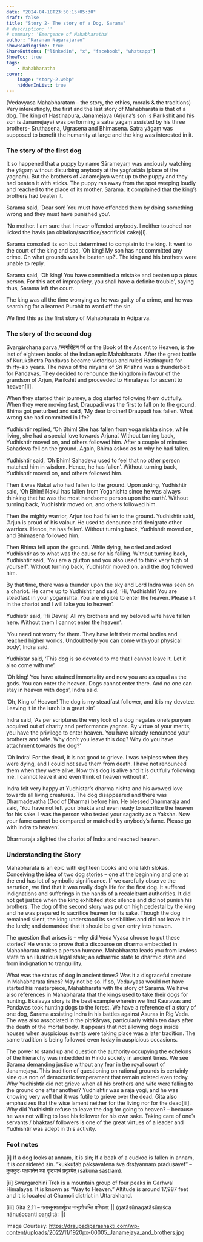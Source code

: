 ```yaml
---
date: "2024-04-18T23:50:15+05:30"
draft: false
title: "Story 2- The story of a Dog, Sarama"
# description: ''
# summary: 'Emergence of Mahabharatha'
author: "Karanam Nagarajarao"
showReadingTime: true
ShareButtons: ["linkedin", "x", "facebook", "whatsapp"]
ShowToc: true
tags:
    - Mahabharatha
cover:
    image: "story-2.webp"
    hiddenInList: true
---
```


(Vedavyasa Mahabharatam – the story, the ethics, morals & the traditions)
Very interestingly, the first and the last story of Mahabharata is that of a dog. The king of Hastinapura, Janamejaya (Arjuna’s son is Parikshit and his son is Janamejaya) was performing a satra yāgaṃ assisted by his three brothers- Sruthasena, Ugrasena and Bhimasena. Satra yāgaṃ was supposed to benefit the humanity at large and the king was interested in it.

### The story of the first dog
It so happened that a puppy by name Sārameyaṃ was anxiously watching the yāgaṃ without disturbing anybody at the yagñaśāla (place of the yagnam). But the brothers of Janamejaya went up to the puppy and they had beaten it with sticks. The puppy ran away from the spot weeping loudly and reached to the place of its mother, Sarama. It complained that the king’s brothers had beaten it.

Sarama said, ‘Dear son! You must have offended them by doing something wrong and they must have punished you’.

‘No mother. I am sure that I never offended anybody. I neither touched nor licked the havis (an oblation/sacrifice/sacrificial cake)[i].

Sarama consoled its son but determined to complain to the king. It went to the court of the king and sad, ‘Oh king! My son has not committed any crime. On what grounds was he beaten up?’. The king and his brothers were unable to reply.

Sarama said, ‘Oh king! You have committed a mistake and beaten up a pious person. For this act of impropriety, you shall have a definite trouble’, saying thus, Sarama left the court.

The king was all the time worrying as he was guilty of a crime, and he was searching for a learned Purohit to ward off the sin.

We find this as the first story of Mahabharata in Adiparva.

### The story of the second dog
Svargārohaṇa parva /स्वर्गारोहण पर्व or the Book of the Ascent to Heaven, is the last of eighteen books of the Indian epic Mahabharata. After the great battle of Kurukshetra Pandavas became victorious and ruled Hastinapura for thirty-six years. The news of the niryana of Sri Krishna was a thunderbolt for Pandavas. They decided to renounce the kingdom in favour of the grandson of Arjun, Parikshit and proceeded to Himalayas for ascent to heaven[ii].

When they started their journey, a dog started following them dutifully. When they were moving fast, Draupadi was the first to fall on to the ground. Bhima got perturbed and said, ‘My dear brother! Draupadi has fallen. What wrong she had committed in life?’

Yudhishtir replied, ‘Oh Bhim! She has fallen from yoga nishta since, while living, she had a special love towards Arjuna’. Without turning back, Yudhishtir moved on, and others followed him. After a couple of minutes Sahadeva fell on the ground. Again, Bhima asked as to why he had fallen.

Yudhishtir said, ‘Oh Bhim! Sahadeva used to feel that no other person matched him in wisdom. Hence, he has fallen’. Without turning back, Yudhishtir moved on, and others followed him.

Then it was Nakul who had fallen to the ground. Upon asking, Yudhishtir said, ‘Oh Bhim! Nakul has fallen from Yoganishta since he was always thinking that he was the most handsome person upon the earth’. Without turning back, Yudhishtir moved on, and others followed him.

Then the mighty warrior, Arjun too had fallen to the ground. Yudhishtir said, ‘Arjun is proud of his valour. He used to denounce and denigrate other warriors. Hence, he has fallen’. Without turning back, Yudhishtir moved on, and Bhimasena followed him.

Then Bhima fell upon the ground. While dying, he cried and asked Yudhishtir as to what was the cause for his falling. Without turning back, Yudhishtir said, ‘You are a glutton and you also used to think very high of yourself’. Without turning back, Yudhishtir moved on, and the dog followed him.

By that time, there was a thunder upon the sky and Lord Indra was seen on a chariot. He came up to Yudhishtir and said, ‘Hi, Yudhishtir! You are steadfast in your yoganishta. You are eligible to enter the heaven. Please sit in the chariot and I will take you to heaven’.

Yudhistir said, ‘Hi Devraj! All my brothers and my beloved wife have fallen here. Without them I cannot enter the heaven’.

‘You need not worry for them. They have left their mortal bodies and reached higher worlds. Undoubtedly you can come with your physical body’, Indra said.

Yudhistar said, ‘This dog is so devoted to me that I cannot leave it. Let it also come with me’.

‘Oh king! You have attained immortality and now you are as equal as the gods. You can enter the heaven. Dogs cannot enter there. And no one can stay in heaven with dogs’, Indra said.

‘Oh, King of Heaven! The dog is my steadfast follower, and it is my devotee. Leaving it in the lurch is a great sin’.

Indra said, ‘As per scriptures the very look of a dog negates one’s punyam acquired out of charity and performance yagnas. By virtue of your merits, you have the privilege to enter heaven. You have already renounced your brothers and wife. Why don’t you leave this dog? Why do you have attachment towards the dog?’

‘Oh Indra! For the dead, it is not good to grieve. I was helpless when they were dying, and I could not save them from death. I have not renounced them when they were alive. Now this dog is alive and it is dutifully following me. I cannot leave it and even think of heaven without it’.

Indra felt very happy at Yudhistar’s dharma nishta and his avowed love towards all living creatures. The dog disappeared and there was Dharmadevatha (God of Dharma) before him. He blessed Dharmaraja and said, ‘You have not left your bhakta and even ready to sacrifice the heaven for his sake. I was the person who tested your sagacity as a Yaksha. Now your fame cannot be compared or matched by anybody’s fame. Please go with Indra to heaven’.

Dharmaraja alighted the chariot of Indra and reached heaven.

### Understanding the Story
Mahabharata is an epic with eighteen books and one lakh slokas. Conceiving the idea of two dog stories – one at the beginning and one at the end has lot of symbolic significance. If we carefully observe the narration, we find that it was really dog’s life for the first dog. It suffered indignations and sufferings in the hands of a recalcitrant authorities. It did not get justice when the king exhibited stoic silence and did not punish his brothers.
The dog of the second story was put on high pedestal by the king and he was prepared to sacrifice heaven for its sake. Though the dog remained silent, the king understood its sensibilities and did not leave it in the lurch; and demanded that it should be given entry into heaven.

The question that arises is – why did Veda Vyasa choose to put these stories? He wants to prove that a discourse on dharma embedded in Mahabharata makes a person humane. Mahabharata leads you from lawless state to an illustrious legal state; an adharmic state to dharmic state and from indignation to tranquillity.

What was the status of dog in ancient times? Was it a disgraceful creature in Mahabharata times? May not be so. If so, Vedavyasa would not have started his masterpiece, Mahabharata with the story of Sarama. We have also references in Mahabharata that the kings used to take their dogs for hunting. Ekalavya story is the best example wherein we find Kauravas and Pandavas took hunting dogs to the forest. We have a reference of a story of one dog, Sarama assisting Indra in his battles against Asuras in Rig Veda. The was also associated in the pitṛkāryas, particularly within ten days after the death of the mortal body.
It appears that not allowing dogs inside houses when auspicious events were taking place was a later tradition. The same tradition is being followed even today in auspicious occasions.

The power to stand up and question the authority occupying the echelons of the hierarchy was imbedded in Hindu society in ancient times. We see Sarama demanding justice without any fear in the royal court of Janamejaya. This tradition of questioning on rational grounds is certainly sine qua non of democratic temperament that remain existed even today.
Why Yudhishtir did not grieve when all his brothers and wife were falling to the ground one after another? Yudhishtir was a raja yogi, and he was knowing very well that it was futile to grieve over the dead. Gita also emphasizes that the wise lament neither for the living nor for the dead[iii].
Why did Yudhishtir refuse to leave the dog for going to heaven? – because he was not willing to lose his follower for his own sake. Taking care of one’s servants / bhaktas/ followers is one of the great virtues of a leader and Yudhishtir was adept in this activity.

### Foot notes
[i] If a dog looks at annam, it is sin; If a beak of a cuckoo is fallen in annam, it is considered sin. “kukkuṭaḥ pakṣavātena śvā dṛṣṭyānnaṃ pradūṣayet” – कुक्कुटः पक्षवातेन श्वा दृष्ट्यान्नं प्रदूषयेत् (sakuna sastram).

[ii] Swargarohini Trek is a mountain group of four peaks in Garhwal Himalayas. It is known as “Way to Heaven.” Altitude is around 17,987 feet and it is  located at Chamoli district in Uttarakhand.

[iii]  Gita 2.11 – गतासूनगतासूंश्च नानुशोचन्ति पण्डिता: || (gatāsūnagatāsūṃśca nānuśocanti paṇḍitā: ||)

Image Courtesy: https://draupadiparashakti.com/wp-content/uploads/2022/11/1920px-00005_Janamejaya_and_brothers.jpg

 
